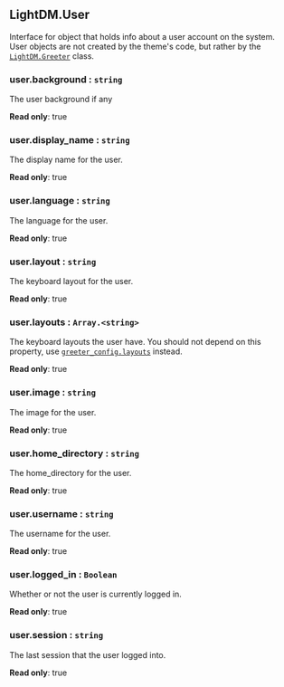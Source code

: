 <a id="LightDM_User"></a>

## LightDM.User
Interface for object that holds info about a user account on the system. User
objects are not created by the theme's code, but rather by the [`LightDM.Greeter`](Greeter) class.

<a id="LightDM_User-background"></a>

### user.background : <code>string</code>
The user background if any

**Read only**: true
<a id="LightDM_User-display_name"></a>

### user.display\_name : <code>string</code>
The display name for the user.

**Read only**: true
<a id="LightDM_User-language"></a>

### user.language : <code>string</code>
The language for the user.

**Read only**: true
<a id="LightDM_User-layout"></a>

### user.layout : <code>string</code>
The keyboard layout for the user.

**Read only**: true
<a id="LightDM_User-layouts"></a>

### user.layouts : <code>Array.&lt;string&gt;</code>
The keyboard layouts the user have. You should not depend on this property, use [`greeter_config.layouts`](/api/GreeterConfig#LightDM_GreeterConfig-layouts) instead.

**Read only**: true
<a id="LightDM_User-image"></a>

### user.image : <code>string</code>
The image for the user.

**Read only**: true
<a id="LightDM_User-home_directory"></a>

### user.home\_directory : <code>string</code>
The home_directory for the user.

**Read only**: true
<a id="LightDM_User-username"></a>

### user.username : <code>string</code>
The username for the user.

**Read only**: true
<a id="LightDM_User-logged_in"></a>

### user.logged\_in : <code>Boolean</code>
Whether or not the user is currently logged in.

**Read only**: true
<a id="LightDM_User-session"></a>

### user.session : <code>string</code>
The last session that the user logged into.

**Read only**: true
